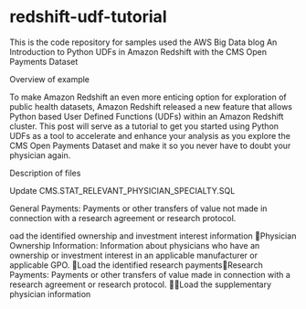 # redshift-udf-tutorial
This is the code repository for samples  used the AWS Big Data blog An Introduction to Python UDFs in Amazon Redshift with the CMS Open Payments Dataset

Overview of example

To make Amazon Redshift an even more enticing option for exploration of public health datasets, Amazon Redshift released a new feature that allows Python based User Defined Functions (UDFs) within an Amazon Redshift cluster. This post will serve as a tutorial to get you started using Python UDFs as a tool to accelerate and enhance your analysis as you explore the CMS Open Payments Dataset and make it so you never have to doubt your physician again.

Description of files

Update CMS.STAT_RELEVANT_PHYSICIAN_SPECIALTY.SQL



General Payments: Payments or other transfers of value not made in connection with a research agreement or research protocol. 

oad the identified ownership and investment interest information Physician Ownership Information: Information about physicians who have an ownership or investment interest in an applicable manufacturer or applicable GPO. Load the identified research paymentsResearch Payments: Payments or other transfers of value made in connection with a research agreement or research protocol. Load the supplementary physician information




